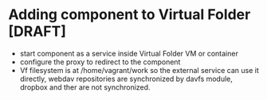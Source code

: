 # Adding component to Virtual Folder [DRAFT]
- start component as a service inside Virtual Folder VM or container
- configure the proxy to redirect to the component
- Vf filesystem is at /home/vagrant/work so the external service can use it directly, webdav repositories are synchronized by davfs module, dropbox and ther are not synchronized.